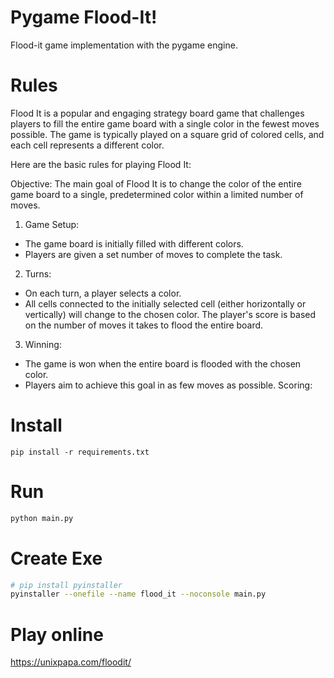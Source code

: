 # Pygame Flood-It!
Flood-it game implementation with the pygame engine. 

# Rules 
Flood It is a popular and engaging strategy board game that challenges players to fill the entire game board with a single color in the fewest moves possible. The game is typically played on a square grid of colored cells, and each cell represents a different color.

Here are the basic rules for playing Flood It:

Objective:
The main goal of Flood It is to change the color of the entire game board to a single, predetermined color within a limited number of moves.

1. Game Setup:
- The game board is initially filled with different colors.
- Players are given a set number of moves to complete the task.
2. Turns:
- On each turn, a player selects a color.
- All cells connected to the initially selected cell (either horizontally or vertically) will change to the chosen color.
The player's score is based on the number of moves it takes to flood the entire board.
3. Winning:
- The game is won when the entire board is flooded with the chosen color.
- Players aim to achieve this goal in as few moves as possible.
Scoring:



# Install
```shell
pip install -r requirements.txt
```

# Run
```bash
python main.py
```

# Create Exe
````bash
# pip install pyinstaller
pyinstaller --onefile --name flood_it --noconsole main.py
````

# Play online
https://unixpapa.com/floodit/